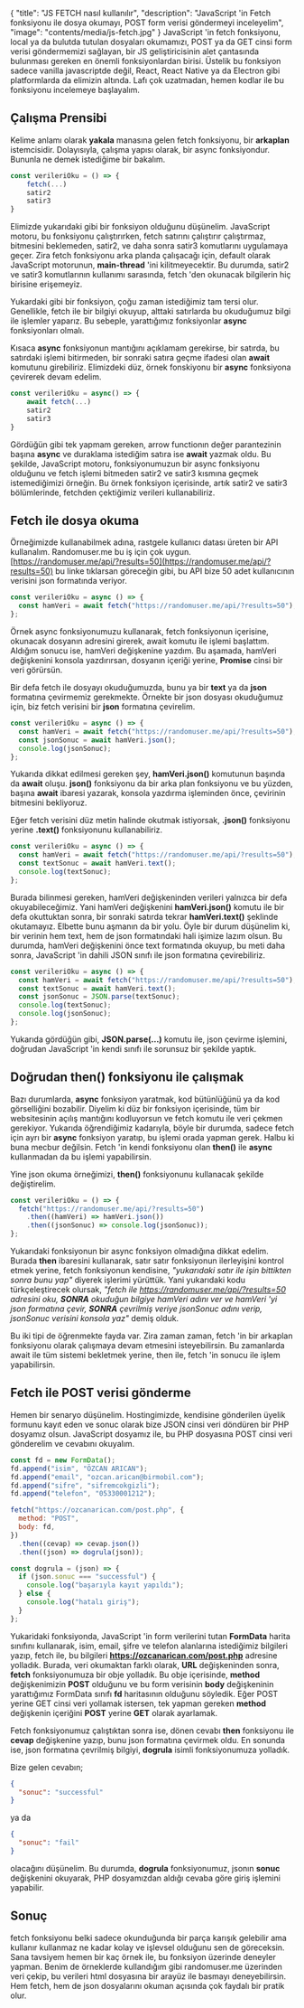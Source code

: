 {
"title": "JS FETCH nasıl kullanılır",
"description": "JavaScript 'in Fetch fonksiyonu ile dosya okumayı, POST form verisi göndermeyi inceleyelim",
"image": "contents/media/js-fetch.jpg"
}
JavaScript 'in fetch fonksiyonu, local ya da bulutda tutulan dosyaları okumamızı, POST ya da GET cinsi form verisi göndermemizi sağlayan, bir JS geliştiricisinin alet çantasında bulunması gereken en önemli fonksiyonlardan birisi. Üstelik bu fonksiyon sadece vanilla javascriptde değil, React, React Native ya da Electron gibi platformlarda da elimizin altında. Lafı çok uzatmadan, hemen kodlar ile bu fonksiyonu incelemeye başlayalım.

## Çalışma Prensibi

Kelime anlamı olarak **yakala** manasına gelen fetch fonksiyonu, bir **arkaplan** istemcisidir. Dolayısıyla, çalışma yapısı olarak, bir async fonksiyondur. Bununla ne demek istediğime bir bakalım.

```js
const verileriOku = () => {
    fetch(...)
    satir2
    satir3
}
```

Elimizde yukarıdaki gibi bir fonksiyon olduğunu düşünelim. JavaScript motoru, bu fonksiyonu çalıştırırken, fetch satırını çalıştırır çalıştırmaz, bitmesini beklemeden, satir2, ve daha sonra satir3 komutlarını uygulamaya geçer. Zira fetch fonksiyonu arka planda çalışacağı için, default olarak JavaScript motorunun, **main-thread** 'ini kilitmeyecektir. Bu durumda, satir2 ve satir3 komutlarının kullanımı sarasında, fetch 'den okunacak bilgilerin hiç birisine erişemeyiz.

Yukardaki gibi bir fonksiyon, çoğu zaman istediğimiz tam tersi olur. Genellikle, fetch ile bir bilgiyi okuyup, alttaki satırlarda bu okuduğumuz bilgi ile işlemler yaparız. Bu sebeple, yarattığımız fonksiyonlar **async** fonksiyonları olmalı.

Kısaca **async** fonksiyonun mantığını açıklamam gerekirse, bir satırda, bu satırdaki işlemi bitirmeden, bir sonraki satıra geçme ifadesi olan **await** komutunu girebiliriz. Elimizdeki düz, örnek fonskiyonu bir **async** fonksiyona çevirerek devam edelim.

```js
const verileriOku = async() => {
    await fetch(...)
    satir2
    satir3
}
```

Gördüğün gibi tek yapmam gereken, arrow functionın değer parantezinin başına **async** ve duraklama istediğim satıra ise **await** yazmak oldu. Bu şekilde, JavaScript motoru, fonksiyonumuzun bir async fonksiyonu olduğunu ve fetch işlemi bitmeden satir2 ve satir3 kısmına geçmek istemediğimizi örneğin. Bu örnek fonksiyon içerisinde, artık satir2 ve satir3 bölümlerinde, fetchden çektiğimiz verileri kullanabiliriz.

## Fetch ile dosya okuma

Örneğimizde kullanabilmek adına, rastgele kullanıcı datası üreten bir API kullanalım. Randomuser.me bu iş için çok uygun. [https://randomuser.me/api/?results=50](https://randomuser.me/api/?results=50) bu linke tıklarsan göreceğin gibi, bu API bize 50 adet kullanıcının verisini json formatında veriyor.

```js
const verileriOku = async () => {
  const hamVeri = await fetch("https://randomuser.me/api/?results=50");
};
```

Örnek async fonksiyonumuzu kullanarak, fetch fonksiyonun içerisine, okunacak dosyanın adresini girerek, await komutu ile işlemi başlattım. Aldığım sonucu ise, hamVeri değişkenine yazdım. Bu aşamada, hamVeri değişkenini konsola yazdırırsan, dosyanın içeriği yerine, **Promise** cinsi bir veri görürsün.

Bir defa fetch ile dosyayı okuduğumuzda, bunu ya bir **text** ya da **json** formatına çevirmemiz gerekmekte. Örnekte bir json dosyası okuduğumuz için, biz fetch verisini bir **json** formatına çevirelim.

```js
const verileriOku = async () => {
  const hamVeri = await fetch("https://randomuser.me/api/?results=50");
  const jsonSonuc = await hamVeri.json();
  console.log(jsonSonuc);
};
```

Yukarıda dikkat edilmesi gereken şey, **hamVeri.json()** komutunun başında da **await** oluşu. **json()** fonksiyonu da bir arka plan fonksiyonu ve bu yüzden, başına **await** ibaresi yazarak, konsola yazdırma işleminden önce, çevirinin bitmesini bekliyoruz.

Eğer fetch verisini düz metin halinde okutmak istiyorsak, **.json()** fonksiyonu yerine **.text()** fonksiyonunu kullanabiliriz.

```js
const verileriOku = async () => {
  const hamVeri = await fetch("https://randomuser.me/api/?results=50");
  const textSonuc = await hamVeri.text();
  console.log(textSonuc);
};
```

Burada bilinmesi gereken, hamVeri değişkeninden verileri yalnızca bir defa okuyabileceğimiz. Yani hamVeri değişkenini **hamVeri.json()** komutu ile bir defa okuttuktan sonra, bir sonraki satırda tekrar **hamVeri.text()** şeklinde okutamayız. Elbette bunu aşmanın da bir yolu. Öyle bir durum düşünelim ki, bir verinin hem text, hem de json formatındaki hali işimize lazım olsun. Bu durumda, hamVeri değişkenini önce text formatında okuyup, bu meti daha sonra, JavaScript 'in dahili JSON sınıfı ile json formatına çevirebiliriz.

```js
const verileriOku = async () => {
  const hamVeri = await fetch("https://randomuser.me/api/?results=50");
  const textSonuc = await hamVeri.text();
  const jsonSonuc = JSON.parse(textSonuc);
  console.log(textSonuc);
  console.log(jsonSonuc);
};
```

Yukarıda gördüğün gibi, **JSON.parse(...)** komutu ile, json çevirme işlemini, doğrudan JavaScript 'in kendi sınıfı ile sorunsuz bir şekilde yaptık.

## Doğrudan then() fonksiyonu ile çalışmak

Bazı durumlarda, **async** fonksiyon yaratmak, kod bütünlüğünü ya da kod görselliğini bozabilir. Diyelim ki düz bir fonksiyon içerisinde, tüm bir websitesinin açılış mantığını kodluyorsun ve fetch komutu ile veri çekmen gerekiyor. Yukarıda öğrendiğimiz kadarıyla, böyle bir durumda, sadece fetch için ayrı bir **async** fonksiyon yaratıp, bu işlemi orada yapman gerek. Halbu ki buna mecbur değilsin. Fetch 'in kendi fonksiyonu olan **then()** ile **async** kullanmadan da bu işlemi yapabilirsin.

Yine json okuma örneğimizi, **then()** fonksiyonunu kullanacak şekilde değiştirelim.

```js
const verileriOku = () => {
  fetch("https://randomuser.me/api/?results=50")
    .then((hamVeri) => hamVeri.json())
    .then((jsonSonuc) => console.log(jsonSonuc));
};
```

Yukarıdaki fonksiyonun bir async fonksiyon olmadığına dikkat edelim. Burada **then** ibaresini kullanarak, satır satır fonksiyonun ilerleyişini kontrol etmek yerine, fetch fonksiyonun kendisine, _"yukarıdaki satır ile işin bittikten sonra bunu yap"_ diyerek işlerimi yürüttük. Yani yukarıdaki kodu türkçeleştirecek olursak, _"fetch ile https://randomuser.me/api/?results=50 adresini oku, **SONRA** okuduğun bilgiye hamVeri adını ver ve hamVeri 'yi json formatına çevir, **SONRA** çevrilmiş veriye jsonSonuc adını verip, jsonSonuc verisini konsola yaz"_ demiş olduk.

Bu iki tipi de öğrenmekte fayda var. Zira zaman zaman, fetch 'in bir arkaplan fonksiyonu olarak çalışmaya devam etmesini isteyebilirsin. Bu zamanlarda await ile tüm sistemi bekletmek yerine, then ile, fetch 'in sonucu ile işlem yapabilirsin.

## Fetch ile POST verisi gönderme

Hemen bir senaryo düşünelim. Hostingimizde, kendisine gönderilen üyelik formunu kayıt eden ve sonuc olarak bize JSON cinsi veri döndüren bir PHP dosyamız olsun. JavaScript dosyamız ile, bu PHP dosyasına POST cinsi veri gönderelim ve cevabını okuyalım.

```js
const fd = new FormData();
fd.append("isim", "ÖZCAN ARICAN");
fd.append("email", "ozcan.arican@birmobil.com");
fd.append("sifre", "sifremcokgizli");
fd.append("telefon", "05330001212");

fetch("https://ozcanarican.com/post.php", {
  method: "POST",
  body: fd,
})
  .then((cevap) => cevap.json())
  .then((json) => dogrula(json));

const dogrula = (json) => {
  if (json.sonuc === "successful") {
    console.log("başarıyla kayıt yapıldı");
  } else {
    console.log("hatalı giriş");
  }
};
```

Yukaridaki fonksiyonda, JavaScript 'in form verilerini tutan **FormData** harita sınıfını kullanarak, isim, email, şifre ve telefon alanlarına istediğimiz bilgileri yazıp, fetch ile, bu bilgileri **https://ozcanarican.com/post.php** adresine yolladık. Burada, veri okumaktan farklı olarak, **URL** değişkeninden sonra, **fetch** fonksiyonumuza bir obje yolladık. Bu obje içerisinde, **method** değişkenimizin **POST** olduğunu ve bu form verisinin **body** değişkeninin yarattığımız FormData sınıfı **fd** haritasının olduğunu söyledik. Eğer POST yerine GET cinsi veri yollamak istersen, tek yapman gereken **method** değişkenin içeriğini **POST** yerine **GET** olarak ayarlamak.

Fetch fonksiyonumuz çalıştıktan sonra ise, dönen cevabı **then** fonksiyonu ile **cevap** değişkenine yazıp, bunu json formatına çevirmek oldu. En sonunda ise, json formatına çevrilmiş bilgiyi, **dogrula** isimli fonksiyonumuza yolladık.

Bize gelen cevabın;

```json
{
  "sonuc": "successful"
}
```

ya da

```json
{
  "sonuc": "fail"
}
```

olacağını düşünelim. Bu durumda, **dogrula** fonksiyonumuz, jsonın **sonuc** değişkenini okuyarak, PHP dosyamızdan aldığı cevaba göre giriş işlemini yapabilir.

## Sonuç

fetch fonksiyonu belki sadece okunduğunda bir parça karışık gelebilir ama kullanır kullanmaz ne kadar kolay ve işlevsel olduğunu sen de göreceksin. Sana tavsiyem hemen bir kaç örnek ile, bu fonksiyon üzerinde deneyler yapman. Benim de örneklerde kullandığım gibi randomuser.me üzerinden veri çekip, bu verileri html dosyasına bir arayüz ile basmayı deneyebilirsin. Hem fetch, hem de json dosyalarını okuman açısında çok faydalı bir pratik olur.
